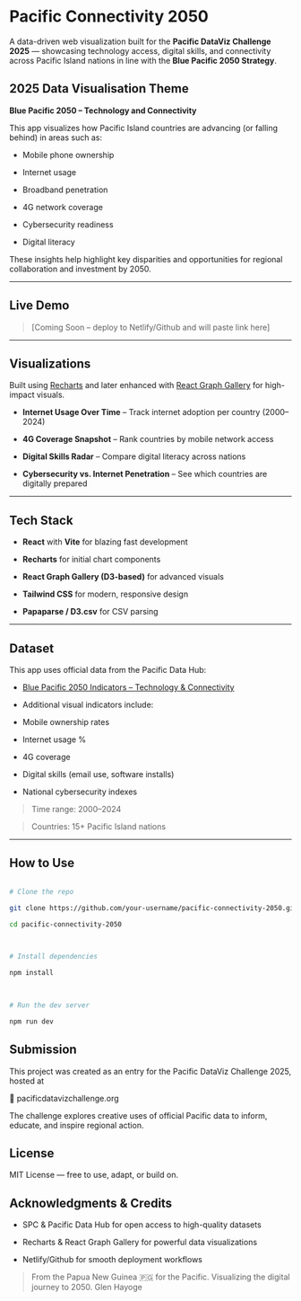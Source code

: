 # Pacific Connectivity 2050

  
A data-driven web visualization built for the **Pacific DataViz Challenge 2025** — showcasing technology access, digital skills, and connectivity across Pacific Island nations in line with the **Blue Pacific 2050 Strategy**.


## 2025 Data Visualisation Theme


**Blue Pacific 2050 – Technology and Connectivity**


This app visualizes how Pacific Island countries are advancing (or falling behind) in areas such as:

- Mobile phone ownership

- Internet usage

- Broadband penetration

- 4G network coverage

- Cybersecurity readiness

- Digital literacy

  

These insights help highlight key disparities and opportunities for regional collaboration and investment by 2050.

  

---

  
## Live Demo

  

> [Coming Soon – deploy to Netlify/Github and will paste link here]

  

---

  
## Visualizations

  

Built using [Recharts](https://recharts.org/) and later enhanced with [React Graph Gallery](https://www.react-graph-gallery.com/) for high-impact visuals.

  

- **Internet Usage Over Time** – Track internet adoption per country (2000–2024)

- **4G Coverage Snapshot** – Rank countries by mobile network access

- **Digital Skills Radar** – Compare digital literacy across nations

- **Cybersecurity vs. Internet Penetration** – See which countries are digitally prepared

  

---

  

## Tech Stack

  

- **React** with **Vite** for blazing fast development

- **Recharts** for initial chart components

- **React Graph Gallery (D3-based)** for advanced visuals

- **Tailwind CSS** for modern, responsive design

- **Papaparse / D3.csv** for CSV parsing

  

---

  
## Dataset

  

This app uses official data from the Pacific Data Hub:


- [Blue Pacific 2050 Indicators – Technology & Connectivity](https://pacificdata.org/data/dataset/blue-pacific-2050-technology-and-connectivity-thematic-area-7-df-bp50-7)

- Additional visual indicators include:

- Mobile ownership rates

- Internet usage %

- 4G coverage

- Digital skills (email use, software installs)

- National cybersecurity indexes


> Time range: 2000–2024

> Countries: 15+ Pacific Island nations

  
---


## How to Use



```bash

# Clone the repo

git clone https://github.com/your-username/pacific-connectivity-2050.git

cd pacific-connectivity-2050

  

# Install dependencies

npm install

  

# Run the dev server

npm run dev

```


## Submission

This project was created as an entry for the Pacific DataViz Challenge 2025, hosted at

🔗 pacificdatavizchallenge.org


The challenge explores creative uses of official Pacific data to inform, educate, and inspire regional action.


## License

MIT License — free to use, adapt, or build on.

## Acknowledgments & Credits

- SPC & Pacific Data Hub for open access to high-quality datasets

- Recharts & React Graph Gallery for powerful data visualizations

- Netlify/Github for smooth deployment workflows

  
> From the Papua New Guinea 🇵🇬 for the Pacific.
> Visualizing the digital journey to 2050.
> Glen Hayoge